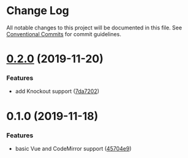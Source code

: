 # Change Log

All notable changes to this project will be documented in this file.
See [Conventional Commits](https://conventionalcommits.org) for commit guidelines.

# [0.2.0](https://github.com/Teamwork/autocomplete/compare/@teamwork/autocomplete-core@0.1.0...@teamwork/autocomplete-core@0.2.0) (2019-11-20)


### Features

* add Knockout support ([7da7202](https://github.com/Teamwork/autocomplete/commit/7da7202ad96326fb184d61703075ba8d916973e4))





# 0.1.0 (2019-11-18)


### Features

* basic Vue and CodeMirror support ([45704e9](https://github.com/Teamwork/autocomplete/commit/45704e9dc778d14cadd4546b942e325c87bb4293))

